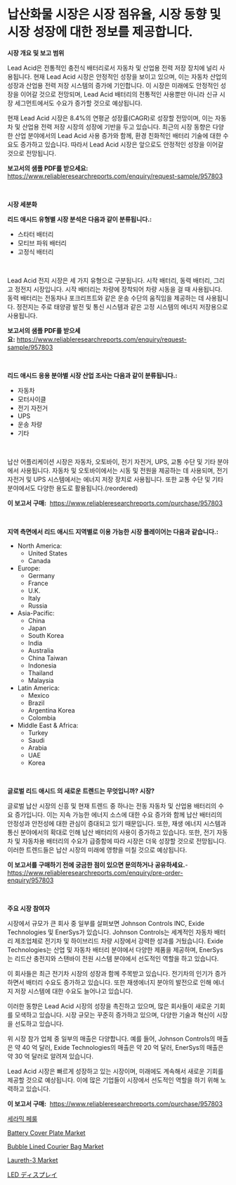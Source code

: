 <p><h1>납산화물 시장은 시장 점유율, 시장 동향 및 시장 성장에 대한 정보를 제공합니다.</h1></p><p><strong>시장 개요 및 보고 범위</strong></p>
<p><p>Lead Acid은 전통적인 충전식 배터리로서 자동차 및 산업용 전력 저장 장치에 널리 사용됩니다. 현재 Lead Acid 시장은 안정적인 성장을 보이고 있으며, 이는 자동차 산업의 성장과 산업용 전력 저장 시스템의 증가에 기인합니다. 이 시장은 미래에도 안정적인 성장을 이어갈 것으로 전망되며, Lead Acid 배터리의 전통적인 사용뿐만 아니라 신규 시장 세그먼트에서도 수요가 증가할 것으로 예상됩니다.</p><p>현재 Lead Acid 시장은 8.4%의 연평균 성장률(CAGR)로 성장할 전망이며, 이는 자동차 및 산업용 전력 저장 시장의 성장에 기반을 두고 있습니다. 최근의 시장 동향은 다양한 산업 분야에서의 Lead Acid 사용 증가와 함께, 환경 친화적인 배터리 기술에 대한 수요도 증가하고 있습니다. 따라서 Lead Acid 시장은 앞으로도 안정적인 성장을 이어갈 것으로 전망됩니다.</p></p>
<p><strong>보고서의 샘플 PDF를 받으세요:</strong> <a href="https://www.reliableresearchreports.com/enquiry/request-sample/957803">https://www.reliableresearchreports.com/enquiry/request-sample/957803</a></p>
<p>&nbsp;</p>
<p><strong>시장 세분화</strong></p>
<p><strong>리드 애시드 유형별 시장 분석은 다음과 같이 분류됩니다.:</strong></p>
<p><ul><li>스타터 배터리</li><li>모티브 파워 배터리</li><li>고정식 배터리</li></ul></p>
<p>&nbsp;</p>
<p><p>Lead Acid 전지 시장은 세 가지 유형으로 구분됩니다. 시작 배터리, 동력 배터리, 그리고 정전지 시장입니다. 시작 배터리는 차량에 장착되어 차량 시동을 걸 때 사용됩니다. 동력 배터리는 전동차나 포크리프트와 같은 운송 수단의 움직임을 제공하는 데 사용됩니다. 정전지는 주로 태양광 발전 및 통신 시스템과 같은 고정 시스템의 에너지 저장용으로 사용됩니다.</p></p>
<p><strong>보고서의 샘플 PDF를 받으세요:</strong>&nbsp;<a href="https://www.reliableresearchreports.com/enquiry/request-sample/957803">https://www.reliableresearchreports.com/enquiry/request-sample/957803</a></p>
<p>&nbsp;</p>
<p><strong> 리드 애시드 응용 분야별 시장 산업 조사는 다음과 같이 분류됩니다.:</strong></p>
<p><ul><li>자동차</li><li>모터사이클</li><li>전기 자전거</li><li>UPS</li><li>운송 차량</li><li>기타</li></ul></p>
<p>&nbsp;</p>
<p><p>납산 어플리케이션 시장은 자동차, 오토바이, 전기 자전거, UPS, 교통 수단 및 기타 분야에서 사용됩니다. 자동차 및 오토바이에서는 시동 및 전원을 제공하는 데 사용되며, 전기 자전거 및 UPS 시스템에서는 에너지 저장 장치로 사용됩니다. 또한 교통 수단 및 기타 분야에서도 다양한 용도로 활용됩니다.(reordered)</p></p>
<p><strong>이 보고서 구매:</strong>&nbsp; <a href="https://www.reliableresearchreports.com/purchase/957803">https://www.reliableresearchreports.com/purchase/957803</a></p>
<p>&nbsp;</p>
<p><strong>지역 측면에서 리드 애시드 지역별로 이용 가능한 시장 플레이어는 다음과 같습니다.:</strong></p>
<p><ul>
    <li>
        North America:
        <ul>
            <li>United States</li>
            <li>Canada</li>
        </ul>
    </li>
    <li>
        Europe:
        <ul>
            <li>Germany</li>
            <li>France</li>
            <li>U.K.</li>
            <li>Italy</li>
            <li>Russia</li>
        </ul>
    </li>
    <li>
        Asia-Pacific:
        <ul>
            <li>China</li>
            <li>Japan</li>
            <li>South Korea</li>
            <li>India</li>
            <li>Australia</li>
            <li>China Taiwan</li>
            <li>Indonesia</li>
            <li>Thailand</li>
            <li>Malaysia</li>
        </ul>
    </li>
    <li>
        Latin America:
        <ul>
            <li>Mexico</li>
            <li>Brazil</li>
            <li>Argentina Korea</li>
            <li>Colombia</li>
        </ul>
    </li>
    <li>
        Middle East & Africa:
        <ul>
            <li>Turkey</li>
            <li>Saudi</li>
            <li>Arabia</li>
            <li>UAE</li>
            <li>Korea</li>
        </ul>
    </li>
    </ul></p>
<p>&nbsp;</p>
<p><strong>글로벌 리드 애시드 의 새로운 트렌드는 무엇입니까? 시장?</strong></p>
<p><p>글로벌 납산 시장의 신흥 및 현재 트렌드 중 하나는 전동 자동차 및 산업용 배터리의 수요 증가입니다. 이는 지속 가능한 에너지 소스에 대한 수요 증가와 함께 납산 배터리의 안정성과 안전성에 대한 관심이 증대되고 있기 때문입니다. 또한, 재생 에너지 시스템과 통신 분야에서의 확대로 인해 납산 배터리의 사용이 증가하고 있습니다. 또한, 전기 자동차 및 자동차용 배터리의 수요가 급증함에 따라 시장은 더욱 성장할 것으로 전망됩니다. 이러한 트렌드들은 납산 시장의 미래에 영향을 미칠 것으로 예상됩니다.</p></p>
<p><strong>이 보고서를 구매하기 전에 궁금한 점이 있으면 문의하거나 공유하세요.</strong>- <a href="https://www.reliableresearchreports.com/enquiry/pre-order-enquiry/957803">https://www.reliableresearchreports.com/enquiry/pre-order-enquiry/957803</a></p>
<p>&nbsp;</p>
<p><strong>주요 시장 참여자</strong></p>
<p><p>시장에서 규모가 큰 회사 중 일부를 살펴보면 Johnson Controls INC, Exide Technologies 및 EnerSys가 있습니다. Johnson Controls는 세계적인 자동차 배터리 제조업체로 전기차 및 하이브리드 차량 시장에서 강력한 성과를 거뒀습니다. Exide Technologies는 산업 및 자동차 배터리 분야에서 다양한 제품을 제공하며, EnerSys는 리드산 충전지와 스탠바이 전원 시스템 분야에서 선도적인 역할을 하고 있습니다.</p><p>이 회사들은 최근 전기차 시장의 성장과 함께 주목받고 있습니다. 전기차의 인기가 증가하면서 배터리 수요도 증가하고 있습니다. 또한 재생에너지 분야의 발전으로 인해 에너지 저장 시스템에 대한 수요도 늘어나고 있습니다.</p><p>이러한 동향은 Lead Acid 시장의 성장을 촉진하고 있으며, 많은 회사들이 새로운 기회를 모색하고 있습니다. 시장 규모는 꾸준히 증가하고 있으며, 다양한 기술과 혁신이 시장을 선도하고 있습니다.</p><p>위 시장 참가 업체 중 일부의 매출은 다양합니다. 예를 들어, Johnson Controls의 매출은 약 40 억 달러, Exide Technologies의 매출은 약 20 억 달러, EnerSys의 매출은 약 30 억 달러로 알려져 있습니다.</p><p>Lead Acid 시장은 빠르게 성장하고 있는 시장이며, 미래에도 계속해서 새로운 기회를 제공할 것으로 예상됩니다. 이에 많은 기업들이 시장에서 선도적인 역할을 하기 위해 노력하고 있습니다.</p></p>
<p><strong>이 보고서 구매:</strong>&nbsp;&nbsp;<a href="https://www.reliableresearchreports.com/purchase/957803">https://www.reliableresearchreports.com/purchase/957803</a></p>
<p><p><a href="https://github.com/idcefvhkdut6/Market-Research-Report-List-1/blob/main/6145551188678.md">세라믹 페룰</a></p><p><a href="https://view.publitas.com/reportprime-1/battery-cover-plate-market-size-share-trends-analysis-report-by-material-by-type-by-end-user-by-region-and-segment-forecasts-2024-2031/">Battery Cover Plate Market</a></p><p><a href="https://issuu.com/reportprime-2/docs/bubble-lined-courier-bag-market-size-2030.pptx">Bubble Lined Courier Bag Market</a></p><p><a href="https://issuu.com/reportprime-2/docs/laureth-3-market-size-2030.pptx">Laureth-3 Market</a></p><p><a href="https://github.com/ppmazlotr77499/Market-Research-Report-List-1/blob/main/3406384188773.md">LED ディスプレイ</a></p></p>
